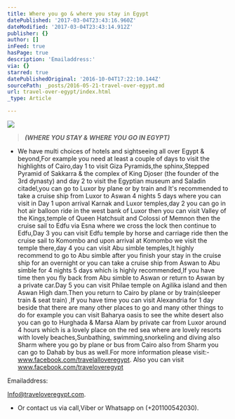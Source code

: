 ```yaml
---
title: Where you go & where you stay in Egypt
datePublished: '2017-03-04T23:43:16.960Z'
dateModified: '2017-03-04T23:43:14.912Z'
publisher: {}
author: []
inFeed: true
hasPage: true
description: 'Emailaddress:'
via: {}
starred: true
datePublishedOriginal: '2016-10-04T17:22:10.144Z'
sourcePath: _posts/2016-05-21-travel-over-egypt.md
url: travel-over-egypt/index.html
_type: Article

---
```

![](https://the-grid-user-content.s3-us-west-2.amazonaws.com/5c0ecada-6873-417c-afeb-136c96d775b0.jpg)

> _**(WHERE YOU STAY & WHERE YOU GO IN EGYPT)**_

* We have multi choices of hotels and sightseeing all over Egypt & beyond,For example you need at least a couple of days to visit the highlights of Cairo,day 1 to visit Giza Pyramids,the sphinx,Stepped Pyramid of Sakkarra & the complex of King Djoser (the founder of the 3rd dynasty) and day 2 to visit the Egyptian museum and Saladin citadel,you can go to Luxor by plane or by train and It's recommended to take a cruise ship from Luxor to Aswan 4 nights 5 days where you can visit in Day 1 upon arrival Karnak and Luxor temples,day 2 you can go in hot air balloon ride in the west bank of Luxor then you can visit Valley of the Kings,temple of Queen Hatchsuit and Colossi of Memnon then the cruise sail to Edfu via Esna where we cross the lock then continue to Edfu,Day 3 you can visit Edfu temple by horse and carriage ride then the cruise sail to Komombo and upon arrival at Komombo we visit the temple there,day 4 you can visit Abu simble temples,It highly recommend to go to Abu simble after you finish your stay in the cruise ship for an overnight or you can take a cruise ship from Aswan to Abu simble for 4 nights 5 days which is highly recommended,If you have time then you fly back from Abu simble to Aswan or return to Aswan by a private car.Day 5 you can visit Philae temple on Agilika island and then Aswan High dam.Then you return to Cairo by plane or by train(sleeper train & seat train) ,If you have time you can visit Alexandria for 1 day beside that there are many other places to go and many other things to do for example you can visit Baharya oasis to see the white desert also you can go to Hurghada & Marsa Alam by private car from Luxor around 4 hours which is a lovely place on the red sea where are lovely resorts with lovely beaches,Sunbathing, swimming,snorkeling and diving also Sharm where you go by plane or bus from Cairo also from Sharm you can go to Dahab by bus as well.For more information please visit:- www.facebook.com/travelalloveregypt. Also you can visit www.facebook.com/traveloveregypt

Emailaddress:

Info@traveloveregypt.com.

* Or contact us via call,Viber or Whatsapp on (+201100542030).